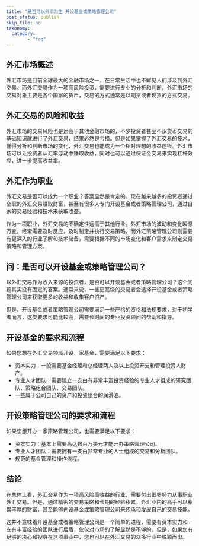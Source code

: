 ```yaml
---
title: "是否可以外汇为生 开设基金或策略管理公司"
post_status: publish
skip_file: no
taxonomy:
  category:
        - "faq"
---
```


## 外汇市场概述

外汇市场是目前全球最大的金融市场之一，在日常生活中也不鲜见人们涉及到外汇交易。而外汇交易作为一项高风险投资，需要进行专业的分析和判断。外汇市场的交易对象主要是各个国家的货币，交易的方式通常是以期货或者现货的方式交易。

## 外汇交易的风险和收益

外汇市场的交易风险也是远高于其他金融市场的，不少投资者甚至不识货币交易的基础知识就进行了外汇交易，结果必然是亏损。但是如果掌握了外汇交易的技术，懂得分析和判断市场的变化，外汇交易也能成为一个相对理想的收益途径。外汇市场可以让投资者从汇率浮动中赚取收益，同时也可以通过保证金交易来实现杠杆效应，进一步提高收益率。

## 外汇作为职业

外汇交易是否可以成为一个职业？答案显然是肯定的。现在越来越多的投资者通过全职的外汇交易赚取财富，甚至有很多人专门开设基金或者策略管理公司，通过自家的交易经验和技术来获取收益。

作为一项职业，外汇交易的不确定性远高于其他行业。外汇市场的波动和变化瞬息万变，经常需要及时反应，及时制定并执行交易策略。而外汇策略管理公司则需要有更深入的行业了解和技术储备，需要根据不同的市场变化和客户需求来制定交易策略和管理方案。

## 问：是否可以开设基金或策略管理公司？

以外汇交易作为收入来源的投资者，是否可以开设基金或者策略管理公司？这个问题其实没有固定的答案。通常来说，一些更高级的交易者会选择开设基金或者策略管理公司来获取更多的收益和收集客户资产。

但是，开设基金或者策略管理公司需要满足一些严格的资格和法规要求，对于初学者而言，这类要求可能比较高，需要长时间的专业投资顾问的帮助和指导。

## 开设基金的要求和流程

如果您想在外汇交易领域开设一家基金，需要满足以下要求：

- 资本实力：一般需要基金经理和总经理两人及以上投资开支和管理投资人财产。
- 专业人才团队：需要建立一支由有非常丰富投资经验的专业人才组成的研究团队、策略组合团队、交易团队。
- 一些属于公司自己的资产和投资组合的润滑油。

## 开设策略管理公司的要求和流程

如果您想开办一家策略管理公司，也需要满足以下要求：

- 资本实力：基本上需要高达数百万美元才能开办策略管理公司。
- 专业人才团队：需要拥有一支由非常专业的人士组成的交易和分析团队。
- 规范的基金管理和操作流程。

## 结论

在总体上看，外汇交易作为一项高风险高收益的行业，需要付出很多努力从事职业外汇交易。但是，通过精密的交易策略和长期的经验积累，外汇业内的高手可以积累丰厚的财富，甚至能够创设基金或策略管理公司来传承和发展自己的交易技能。

这并不意味着开设基金或者策略管理公司是一个简单的进程，需要有资本实力和一支有丰富经验的团队进行后盾，仅仅对市场的了解显然是不够的。但是，如果您有足够的决心和投身在这项事业中，您也可以在外汇交易的众多行业中脱颖而出。
